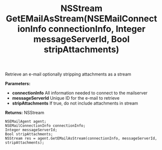 ﻿---
uid: crmscript_ref_NSEMailAgent_GetEMailAsStream
title: NSStream GetEMailAsStream(NSEMailConnectionInfo connectionInfo, Integer messageServerId, Bool stripAttachments)
intellisense: NSEMailAgent.GetEMailAsStream
keywords: NSEMailAgent, GetEMailAsStream
so.topic: reference
---

Retrieve an e-mail optionally stripping attachments as a stream

**Parameters:**
 - **connectionInfo** All information needed to connect to the mailserver
 - **messageServerId** Unique ID for the e-mail to retrieve
 - **stripAttachments** If true, do not include attachments in stream

**Returns:** NSStream

```crmscript
NSEMailAgent agent;
NSEMailConnectionInfo connectionInfo;
Integer messageServerId;
Bool stripAttachments;
NSStream res = agent.GetEMailAsStream(connectionInfo, messageServerId, stripAttachments);
```

